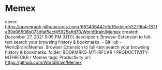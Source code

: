 # Memex

cover: https://opengraph.githubassets.com/f663406442e1d16eddceb3279b4c1871e90d06506b073dfaf5acf45925affd70/WorldBrain/Memex
created: December 27, 2021 5:05 PM (UTC)
description: Browser Extension to full-text search your browsing history & bookmarks. - GitHub - WorldBrain/Memex: Browser Extension to full-text search your browsing history & bookmarks.
folder: BOOKMRKS-MTHRFCKR / PRODUCTIVITY-MTHRFCKR / Memex
tags: Productivity
url: https://github.com/WorldBrain/Memex